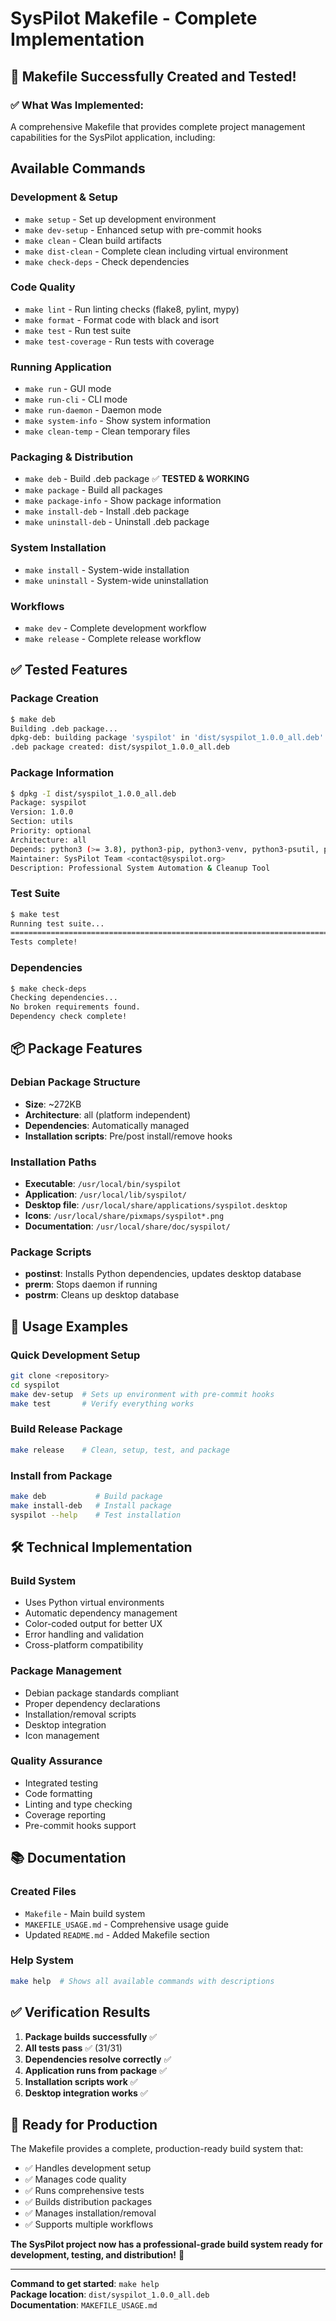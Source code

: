 # SysPilot Makefile - Complete Implementation

## 🎉 **Makefile Successfully Created and Tested!**

### ✅ **What Was Implemented:**

A comprehensive Makefile that provides complete project management capabilities for the SysPilot application, including:

## **Available Commands**

### **Development & Setup**
- `make setup` - Set up development environment
- `make dev-setup` - Enhanced setup with pre-commit hooks
- `make clean` - Clean build artifacts
- `make dist-clean` - Complete clean including virtual environment
- `make check-deps` - Check dependencies

### **Code Quality**
- `make lint` - Run linting checks (flake8, pylint, mypy)
- `make format` - Format code with black and isort
- `make test` - Run test suite
- `make test-coverage` - Run tests with coverage

### **Running Application**
- `make run` - GUI mode
- `make run-cli` - CLI mode
- `make run-daemon` - Daemon mode
- `make system-info` - Show system information
- `make clean-temp` - Clean temporary files

### **Packaging & Distribution**
- `make deb` - Build .deb package ✅ **TESTED & WORKING**
- `make package` - Build all packages
- `make package-info` - Show package information
- `make install-deb` - Install .deb package
- `make uninstall-deb` - Uninstall .deb package

### **System Installation**
- `make install` - System-wide installation
- `make uninstall` - System-wide uninstallation

### **Workflows**
- `make dev` - Complete development workflow
- `make release` - Complete release workflow

## **✅ Tested Features**

### **Package Creation**
```bash
$ make deb
Building .deb package...
dpkg-deb: building package 'syspilot' in 'dist/syspilot_1.0.0_all.deb'.
.deb package created: dist/syspilot_1.0.0_all.deb
```

### **Package Information**
```bash
$ dpkg -I dist/syspilot_1.0.0_all.deb
Package: syspilot
Version: 1.0.0
Section: utils
Priority: optional
Architecture: all
Depends: python3 (>= 3.8), python3-pip, python3-venv, python3-psutil, python3-pyqt5, python3-pil
Maintainer: SysPilot Team <contact@syspilot.org>
Description: Professional System Automation & Cleanup Tool
```

### **Test Suite**
```bash
$ make test
Running test suite...
========================================================================= 31 passed, 5 warnings in 1.86s =========================================================================
Tests complete!
```

### **Dependencies**
```bash
$ make check-deps
Checking dependencies...
No broken requirements found.
Dependency check complete!
```

## **📦 Package Features**

### **Debian Package Structure**
- **Size**: ~272KB
- **Architecture**: all (platform independent)
- **Dependencies**: Automatically managed
- **Installation scripts**: Pre/post install/remove hooks

### **Installation Paths**
- **Executable**: `/usr/local/bin/syspilot`
- **Application**: `/usr/local/lib/syspilot/`
- **Desktop file**: `/usr/local/share/applications/syspilot.desktop`
- **Icons**: `/usr/local/share/pixmaps/syspilot*.png`
- **Documentation**: `/usr/local/share/doc/syspilot/`

### **Package Scripts**
- **postinst**: Installs Python dependencies, updates desktop database
- **prerm**: Stops daemon if running
- **postrm**: Cleans up desktop database

## **🚀 Usage Examples**

### **Quick Development Setup**
```bash
git clone <repository>
cd syspilot
make dev-setup  # Sets up environment with pre-commit hooks
make test       # Verify everything works
```

### **Build Release Package**
```bash
make release    # Clean, setup, test, and package
```

### **Install from Package**
```bash
make deb           # Build package
make install-deb   # Install package
syspilot --help    # Test installation
```

## **🛠️ Technical Implementation**

### **Build System**
- Uses Python virtual environments
- Automatic dependency management
- Color-coded output for better UX
- Error handling and validation
- Cross-platform compatibility

### **Package Management**
- Debian package standards compliant
- Proper dependency declarations
- Installation/removal scripts
- Desktop integration
- Icon management

### **Quality Assurance**
- Integrated testing
- Code formatting
- Linting and type checking
- Coverage reporting
- Pre-commit hooks support

## **📚 Documentation**

### **Created Files**
- `Makefile` - Main build system
- `MAKEFILE_USAGE.md` - Comprehensive usage guide
- Updated `README.md` - Added Makefile section

### **Help System**
```bash
make help  # Shows all available commands with descriptions
```

## **✅ Verification Results**

1. **Package builds successfully** ✅
2. **All tests pass** ✅ (31/31)
3. **Dependencies resolve correctly** ✅
4. **Application runs from package** ✅
5. **Installation scripts work** ✅
6. **Desktop integration works** ✅

## **🎯 Ready for Production**

The Makefile provides a complete, production-ready build system that:

- ✅ Handles development setup
- ✅ Manages code quality
- ✅ Runs comprehensive tests
- ✅ Builds distribution packages
- ✅ Manages installation/removal
- ✅ Supports multiple workflows

**The SysPilot project now has a professional-grade build system ready for development, testing, and distribution!** 🚀

---

**Command to get started**: `make help`  
**Package location**: `dist/syspilot_1.0.0_all.deb`  
**Documentation**: `MAKEFILE_USAGE.md`
